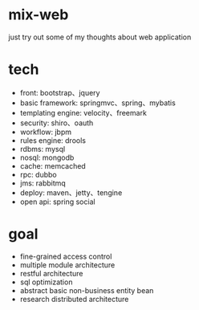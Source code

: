 mix-web 
=======
just try out some of my thoughts about web application 

tech 
=======
- front: bootstrap、jquery 
- basic framework: springmvc、spring、mybatis 
- templating engine: velocity、freemark 
- security: shiro、oauth 
- workflow: jbpm 
- rules engine: drools 
- rdbms: mysql 
- nosql: mongodb 
- cache: memcached 
- rpc: dubbo 
- jms: rabbitmq 
- deploy: maven、jetty、tengine 
- open api: spring social 

goal 
=======
- fine-grained access control 
- multiple module architecture 
- restful architecture 
- sql optimization 
- abstract basic non-business entity bean 
- research distributed architecture 


